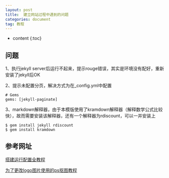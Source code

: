 ```yaml
---
layout: post
title:  建立网站过程中遇到的问题
categories: document
tag: 教程
---
```


* content
{:toc}

问题
------------------------------------

1、执行jekyll server后运行不起来，提示rouge错误，其实是环境没有配好，重新安装了jekyll后OK

2、提示未配置分页，解决方式为在_config.yml中配置

```
# Gems
gems: [jekyll-paginate]
```

3、markdown解释器，由于本模版使用了kramdown解释器（解释数学公式比较快），故而需要安装该解释器，还有一个解释器为rdiscount，可以一并安装上

```
$ gem install jekyll rdiscount
$ gem install kramdown
```

参考网址
------------------------------------

[搭建运行配置全教程](http://alfred-sun.github.io/blog/2014/12/05/github-pages/)


[为了更改logo图片使用的ps抠图教程](http://www.uisdc.com/photoshop-matting-techniques)
